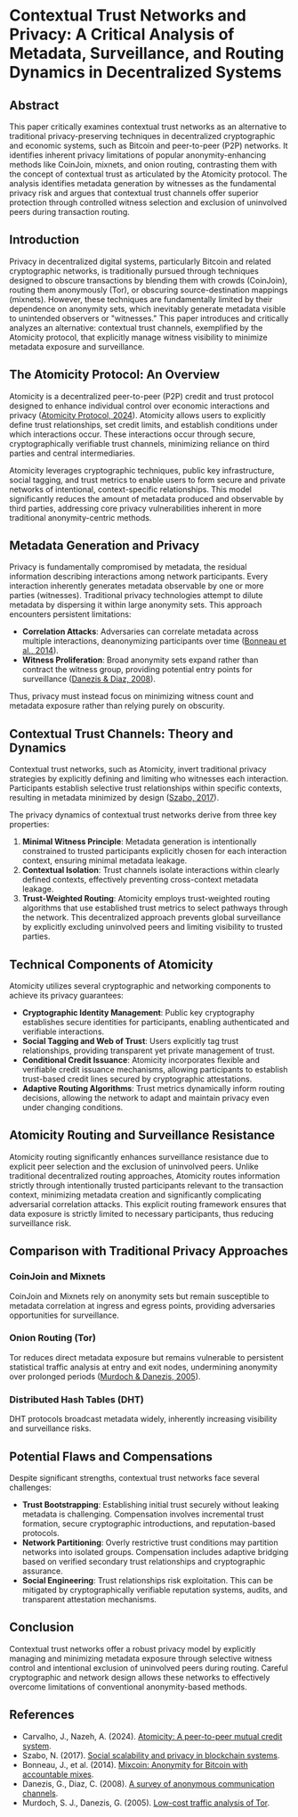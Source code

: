 # Contextual Trust Networks and Privacy: A Critical Analysis of Metadata, Surveillance, and Routing Dynamics in Decentralized Systems

## Abstract

This paper critically examines contextual trust networks as an alternative to traditional privacy-preserving techniques in decentralized cryptographic and economic systems, such as Bitcoin and peer-to-peer (P2P) networks. It identifies inherent privacy limitations of popular anonymity-enhancing methods like CoinJoin, mixnets, and onion routing, contrasting them with the concept of contextual trust as articulated by the Atomicity protocol. The analysis identifies metadata generation by witnesses as the fundamental privacy risk and argues that contextual trust channels offer superior protection through controlled witness selection and exclusion of uninvolved peers during transaction routing.

## Introduction

Privacy in decentralized digital systems, particularly Bitcoin and related cryptographic networks, is traditionally pursued through techniques designed to obscure transactions by blending them with crowds (CoinJoin), routing them anonymously (Tor), or obscuring source-destination mappings (mixnets). However, these techniques are fundamentally limited by their dependence on anonymity sets, which inevitably generate metadata visible to unintended observers or "witnesses." This paper introduces and critically analyzes an alternative: contextual trust channels, exemplified by the Atomicity protocol, that explicitly manage witness visibility to minimize metadata exposure and surveillance.

## The Atomicity Protocol: An Overview

Atomicity is a decentralized peer-to-peer (P2P) credit and trust protocol designed to enhance individual control over economic interactions and privacy ([Atomicity Protocol, 2024](https://github.com/pubky/atomicity)). Atomicity allows users to explicitly define trust relationships, set credit limits, and establish conditions under which interactions occur. These interactions occur through secure, cryptographically verifiable trust channels, minimizing reliance on third parties and central intermediaries.

Atomicity leverages cryptographic techniques, public key infrastructure, social tagging, and trust metrics to enable users to form secure and private networks of intentional, context-specific relationships. This model significantly reduces the amount of metadata produced and observable by third parties, addressing core privacy vulnerabilities inherent in more traditional anonymity-centric methods.

## Metadata Generation and Privacy

Privacy is fundamentally compromised by metadata, the residual information describing interactions among network participants. Every interaction inherently generates metadata observable by one or more parties (witnesses). Traditional privacy technologies attempt to dilute metadata by dispersing it within large anonymity sets. This approach encounters persistent limitations:

- **Correlation Attacks**: Adversaries can correlate metadata across multiple interactions, deanonymizing participants over time ([Bonneau et al., 2014](https://eprint.iacr.org/2014/077.pdf)).
- **Witness Proliferation**: Broad anonymity sets expand rather than contract the witness group, providing potential entry points for surveillance ([Danezis & Diaz, 2008](https://www.freehaven.net/anonbib/cache/DD08Survey.pdf)).

Thus, privacy must instead focus on minimizing witness count and metadata exposure rather than relying purely on obscurity.

## Contextual Trust Channels: Theory and Dynamics

Contextual trust networks, such as Atomicity, invert traditional privacy strategies by explicitly defining and limiting who witnesses each interaction. Participants establish selective trust relationships within specific contexts, resulting in metadata minimized by design ([Szabo, 2017](https://unenumerated.blogspot.com/2017/02/money-blockchains-and-social-scalability.html)).

The privacy dynamics of contextual trust networks derive from three key properties:

1. **Minimal Witness Principle**: Metadata generation is intentionally constrained to trusted participants explicitly chosen for each interaction context, ensuring minimal metadata leakage.
2. **Contextual Isolation**: Trust channels isolate interactions within clearly defined contexts, effectively preventing cross-context metadata leakage.
3. **Trust-Weighted Routing**: Atomicity employs trust-weighted routing algorithms that use established trust metrics to select pathways through the network. This decentralized approach prevents global surveillance by explicitly excluding uninvolved peers and limiting visibility to trusted parties.

## Technical Components of Atomicity

Atomicity utilizes several cryptographic and networking components to achieve its privacy guarantees:

- **Cryptographic Identity Management**: Public key cryptography establishes secure identities for participants, enabling authenticated and verifiable interactions.
- **Social Tagging and Web of Trust**: Users explicitly tag trust relationships, providing transparent yet private management of trust.
- **Conditional Credit Issuance**: Atomicity incorporates flexible and verifiable credit issuance mechanisms, allowing participants to establish trust-based credit lines secured by cryptographic attestations.
- **Adaptive Routing Algorithms**: Trust metrics dynamically inform routing decisions, allowing the network to adapt and maintain privacy even under changing conditions.

## Atomicity Routing and Surveillance Resistance

Atomicity routing significantly enhances surveillance resistance due to explicit peer selection and the exclusion of uninvolved peers. Unlike traditional decentralized routing approaches, Atomicity routes information strictly through intentionally trusted participants relevant to the transaction context, minimizing metadata creation and significantly complicating adversarial correlation attacks. This explicit routing framework ensures that data exposure is strictly limited to necessary participants, thus reducing surveillance risk.

## Comparison with Traditional Privacy Approaches

### CoinJoin and Mixnets

CoinJoin and Mixnets rely on anonymity sets but remain susceptible to metadata correlation at ingress and egress points, providing adversaries opportunities for surveillance.

### Onion Routing (Tor)

Tor reduces direct metadata exposure but remains vulnerable to persistent statistical traffic analysis at entry and exit nodes, undermining anonymity over prolonged periods ([Murdoch & Danezis, 2005](https://murdoch.is/papers/oakland05torta.pdf)).

### Distributed Hash Tables (DHT)

DHT protocols broadcast metadata widely, inherently increasing visibility and surveillance risks.

## Potential Flaws and Compensations

Despite significant strengths, contextual trust networks face several challenges:

- **Trust Bootstrapping**: Establishing initial trust securely without leaking metadata is challenging. Compensation involves incremental trust formation, secure cryptographic introductions, and reputation-based protocols.
- **Network Partitioning**: Overly restrictive trust conditions may partition networks into isolated groups. Compensation includes adaptive bridging based on verified secondary trust relationships and cryptographic assurance.
- **Social Engineering**: Trust relationships risk exploitation. This can be mitigated by cryptographically verifiable reputation systems, audits, and transparent attestation mechanisms.

## Conclusion

Contextual trust networks offer a robust privacy model by explicitly managing and minimizing metadata exposure through selective witness control and intentional exclusion of uninvolved peers during routing. Careful cryptographic and network design allows these networks to effectively overcome limitations of conventional anonymity-based methods.

## References

- Carvalho, J., Nazeh, A. (2024). [Atomicity: A peer-to-peer mutual credit system](https://github.com/pubky/atomicity).
- Szabo, N. (2017). [Social scalability and privacy in blockchain systems](https://unenumerated.blogspot.com/2017/02/money-blockchains-and-social-scalability.html).
- Bonneau, J., et al. (2014). [Mixcoin: Anonymity for Bitcoin with accountable mixes](https://eprint.iacr.org/2014/077.pdf).
- Danezis, G., Diaz, C. (2008). [A survey of anonymous communication channels](https://www.freehaven.net/anonbib/cache/DD08Survey.pdf).
- Murdoch, S. J., Danezis, G. (2005). [Low-cost traffic analysis of Tor](https://murdoch.is/papers/oakland05torta.pdf).
